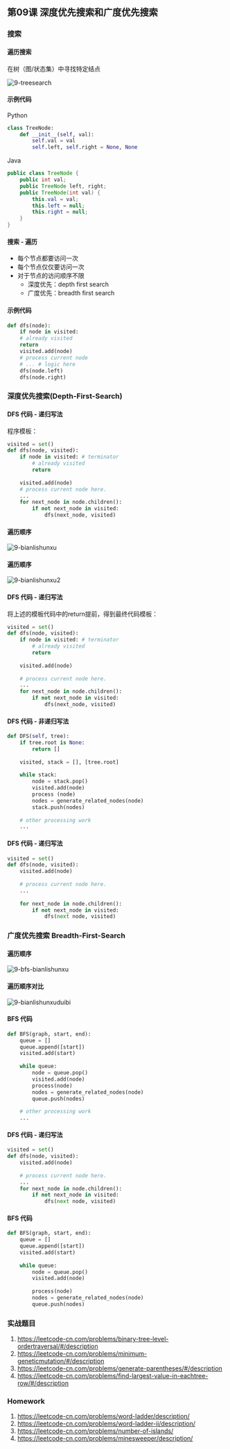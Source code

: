 ## 第09课 深度优先搜索和广度优先搜索

### 搜索

#### 遍历搜索

在树（图/状态集）中寻找特定结点

![9-treesearch](assets/9-treesearch.png)

#### 示例代码

Python

```python
class TreeNode:
	def __init__(self, val):
		self.val = val
		self.left, self.right = None, None
```

Java

```java
public class TreeNode {
	public int val;
	public TreeNode left, right;
    public TreeNode(int val) {
        this.val = val;
        this.left = null;
        this.right = null;
	}
}
```

#### 搜索 - 遍历

- 每个节点都要访问一次
- 每个节点仅仅要访问一次
- 对于节点的访问顺序不限
  - 深度优先：depth first search
  - 广度优先：breadth first search 

#### 示例代码

```python
def dfs(node):
    if node in visited:
    # already visited
    return
    visited.add(node)
    # process current node
    # ... # logic here
    dfs(node.left)
    dfs(node.right)
```

### 深度优先搜索(Depth-First-Search)

#### DFS 代码 - 递归写法

程序模板：

```python
visited = set()
def dfs(node, visited):
    if node in visited: # terminator
        # already visited
        return
    
    visited.add(node)
    # process current node here.
    ...
    for next_node in node.children():
    	if not next_node in visited:
    		dfs(next_node, visited)
```

#### 遍历顺序

![9-bianlishunxu](assets/9-bianlishunxu.png)

#### 遍历顺序

![9-bianlishunxu2](assets/9-bianlishunxu2.png)

#### DFS 代码 - 递归写法

将上述的模板代码中的return提前，得到最终代码模板：

```python
visited = set()
def dfs(node, visited):
    if node in visited: # terminator
        # already visited
        return
    
    visited.add(node)
    
    # process current node here.
    ...
    for next_node in node.children():
        if not next_node in visited:
        	dfs(next_node, visited)
```

#### DFS 代码 - 非递归写法

```python
def DFS(self, tree):
	if tree.root is None:
		return []
    
    visited, stack = [], [tree.root]
    
    while stack:
        node = stack.pop()
        visited.add(node)
        process (node)
        nodes = generate_related_nodes(node)
        stack.push(nodes)
        
    # other processing work
    ...
```

#### DFS 代码 - 递归写法

```python
visited = set()
def dfs(node, visited):
    visited.add(node)
    
    # process current node here.
    ...
    
    for next_node in node.children():
    	if not next_node in visited:
    		dfs(next node, visited)
```

### 广度优先搜索 Breadth-First-Search

#### 遍历顺序

![9-bfs-bianlishunxu](assets/9-bfs-bianlishunxu.png)

#### 遍历顺序对比

![9-bianlishunxuduibi](assets/9-bianlishunxuduibi.png)

#### BFS 代码

```python
def BFS(graph, start, end):
    queue = []
    queue.append([start])
    visited.add(start)
    
    while queue:
        node = queue.pop()
        visited.add(node)
        process(node)
        nodes = generate_related_nodes(node)
        queue.push(nodes)
        
    # other processing work
    ...
```

#### DFS 代码 - 递归写法

```python
visited = set()
def dfs(node, visited):
    visited.add(node)
    
    # process current node here.
    ...
    for next_node in node.children():
        if not next_node in visited:
        	dfs(next node, visited)
```

#### BFS 代码

```python
def BFS(graph, start, end):
    queue = []
    queue.append([start])
    visited.add(start)
    
    while queue:
        node = queue.pop()
        visited.add(node)
        
        process(node)
        nodes = generate_related_nodes(node)
        queue.push(nodes)
```

### 实战题目

1. https://leetcode-cn.com/problems/binary-tree-level-ordertraversal/#/description
2. https://leetcode-cn.com/problems/minimum-geneticmutation/#/description
3. https://leetcode-cn.com/problems/generate-parentheses/#/description
4. https://leetcode-cn.com/problems/find-largest-value-in-eachtree-row/#/description

### Homework

1. https://leetcode-cn.com/problems/word-ladder/description/
2. https://leetcode-cn.com/problems/word-ladder-ii/description/
3. https://leetcode-cn.com/problems/number-of-islands/
4. https://leetcode-cn.com/problems/minesweeper/description/

